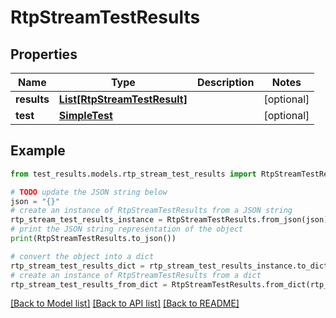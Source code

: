 # RtpStreamTestResults


## Properties

Name | Type | Description | Notes
------------ | ------------- | ------------- | -------------
**results** | [**List[RtpStreamTestResult]**](RtpStreamTestResult.md) |  | [optional] 
**test** | [**SimpleTest**](SimpleTest.md) |  | [optional] 

## Example

```python
from test_results.models.rtp_stream_test_results import RtpStreamTestResults

# TODO update the JSON string below
json = "{}"
# create an instance of RtpStreamTestResults from a JSON string
rtp_stream_test_results_instance = RtpStreamTestResults.from_json(json)
# print the JSON string representation of the object
print(RtpStreamTestResults.to_json())

# convert the object into a dict
rtp_stream_test_results_dict = rtp_stream_test_results_instance.to_dict()
# create an instance of RtpStreamTestResults from a dict
rtp_stream_test_results_from_dict = RtpStreamTestResults.from_dict(rtp_stream_test_results_dict)
```
[[Back to Model list]](../README.md#documentation-for-models) [[Back to API list]](../README.md#documentation-for-api-endpoints) [[Back to README]](../README.md)



